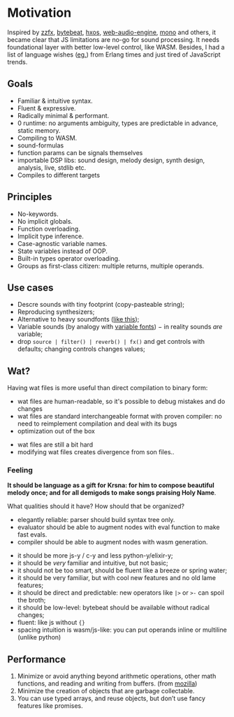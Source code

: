 # Motivation

Inspired by [zzfx](https://github.com/KilledByAPixel/ZzFX), [bytebeat](https://github.com/greggman/html5bytebeat), [hxos](https://github.com/stagas/hxos), [web-audio-engine](https://ghub.io/web-audio-engine), [mono](https://github.com/stagas/mono) and others, it became clear that JS limitations are no-go for sound processing. It needs foundational layer with better low-level control, like WASM.
Besides, I had a list of language wishes ([eg.](https://twitter.com/DimaYv/status/1489066335980208141)) from Erlang times and just tired of JavaScript trends.

## Goals

* Familiar & intuitive syntax.
* Fluent & expressive.
* Radically minimal & performant.
* 0 runtime: no arguments ambiguity, types are predictable in advance, static memory.
* Compiling to WASM.
* sound-formulas
* function params can be signals themselves
* importable DSP libs: sound design, melody design, synth design, analysis, live, stdlib etc.
* Compiles to different targets

## Principles

* No-keywords.
* No implicit globals.
* Function overloading.
* Implicit type inference.
* Case-agnostic variable names.
* State variables instead of OOP.
* Built-in types operator overloading.
* Groups as first-class citizen: multiple returns, multiple operands.

<!-- See [react-hoooks prior art](https://reactjs.org/docs/hooks-faq.html#what-is-the-prior-art-for-hooks) -->

## Use cases

- Descre sounds with tiny footprint (copy-pasteable string);
- Reproducing synthesizers;
- Alternative to heavy soundfonts ([like this](https://magenta.github.io/magenta-js/music/index.html#soundfonts));
- Variable sounds (by analogy with [variable fonts](https://en.wikipedia.org/wiki/Variable_font)) − in reality sounds _are_ variable;
- drop `source | filter() | reverb() | fx()` and get controls with defaults; changing controls changes values;


## Wat?

Having wat files is more useful than direct compilation to binary form:

+ wat files are human-readable, so it's possible to debug mistakes and do changes
+ wat files are standard interchangeable format with proven compiler: no need to reimplement compilation and deal with its bugs
+ optimization out of the box
- wat files are still a bit hard
- modifying wat files creates divergence from son files..

### Feeling

**It should be language as a gift for Krsna: for him to compose beautiful melody once; and for all demigods to make songs praising Holy Name**.

What qualities should it have? How should that be organized?

- elegantly reliable: parser should build syntax tree only.
- evaluator should be able to augment nodes with eval function to make fast evals.
- compiler should be able to augment nodes with wasm generation.

* it should be more js-y / c-y and less python-y/elixir-y;
* it should be _very_ familiar and intuitive, but not basic;
* it should not be too smart, should be fluent like a breeze or spring water;
* it should be very familiar, but with cool new features and no old lame features;
* it should be direct and predictable: new operators like `|>` or `>-` can spoil the broth;
* it should be low-level: bytebeat should be available without radical changes;
* fluent: like js without `{}`
* spacing intuition is wasm/js-like: you can put operands inline or multiline (unlike python)

## Performance

1. Minimize or avoid anything beyond arithmetic operations, other math functions, and reading and writing from buffers. (from [mozilla](https://hacks.mozilla.org/2020/05/high-performance-web-audio-with-audioworklet-in-firefox/))
2. Minimize the creation of objects that are garbage collectable.
3. You can use typed arrays, and reuse objects, but don’t use fancy features like promises.
